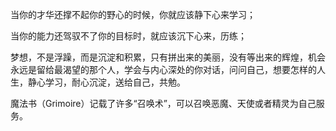 当你的才华还撑不起你的野心的时候，你就应该静下心来学习；

当你的能力还驾驭不了你的目标时，就应该沉下心来，历练；

梦想，不是浮躁，而是沉淀和积累，只有拼出来的美丽，没有等出来的辉煌，机会永远是留给最渴望的那个人，学会与内心深处的你对话，问问自己，想要怎样的人生，静心学习，耐心沉淀，送给自己，共勉。

魔法书（Grimoire）记载了许多“召唤术”，可以召唤恶魔、天使或者精灵为自己服务。

